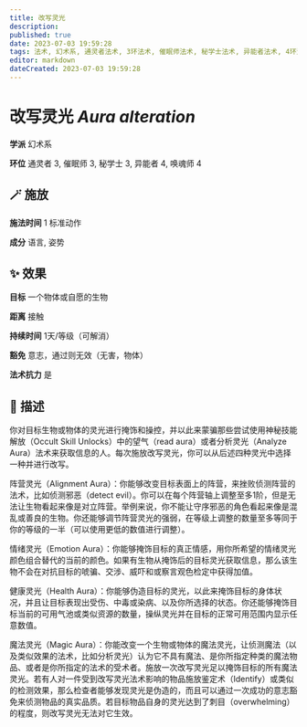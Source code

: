 ```yaml
---
title: 改写灵光
description: 
published: true
date: 2023-07-03 19:59:28
tags: 法术, 幻术系, 通灵者法术, 3环法术, 催眠师法术, 秘学士法术, 异能者法术, 4环法术, 唤魂师法术
editor: markdown
dateCreated: 2023-07-03 19:59:28
---
```


# **改写灵光** *Aura alteration*

**学派** 幻术系 

**环位** 通灵者 3, 催眠师 3, 秘学士 3, 异能者 4, 唤魂师 4

## 🪄 施放

**施法时间** 1 标准动作

**成分** 语言, 姿势

## ✨ 效果 

**目标** 一个物体或自愿的生物 

**距离** 接触  

**持续时间** 1天/等级（可解消） 

**豁免** 意志，通过则无效（无害，物体）

**法术抗力** 是

## 📖 描述

你对目标生物或物体的灵光进行掩饰和操控，并以此来蒙骗那些尝试使用神秘技能解放（Occult Skill Unlocks）中的望气（read aura）或者分析灵光（Analyze Aura）法术来获取信息的人。每次施放改写灵光，你可以从后述四种灵光中选择一种并进行改写。

阵营灵光（Alignment Aura）：你能够改变目标表面上的阵营，来挫败侦测阵营的法术，比如侦测邪恶（detect evil）。你可以在每个阵营轴上调整至多1阶，但是无法让生物看起来像是对立阵营。举例来说，你不能让守序邪恶的角色看起来像是混乱或善良的生物。你还能够调节阵营灵光的强弱，在等级上调整的数量至多等同于你的等级的一半（可以使用更低的数值进行调整）。

情绪灵光（Emotion Aura）：你能够掩饰目标的真正情感，用你所希望的情绪灵光颜色组合替代的当前的颜色。如果有生物从掩饰后的目标灵光获取信息，那么该生物不会在对抗目标的唬骗、交涉、威吓和或察言观色检定中获得加值。

健康灵光（Health Aura）：你能够伪造目标的灵光，以此来掩饰目标的身体状况，并且让目标表现出受伤、中毒或染病、以及你所选择的状态。你还能够掩饰目标当前的可用气池或类似资源的数量，操纵灵光并在目标的正常可用范围内显示任意数值。

魔法灵光（Magic Aura）：你能改变一个生物或物体的魔法灵光，让侦测魔法（以及类似效果的法术，比如分析灵光）认为它不具有魔法、是你所指定种类的魔法物品、或者是你所指定的法术的受术者。施放一次改写灵光足以掩饰目标的所有魔法灵光。若有人对一件受到改写灵光法术影响的物品施放鉴定术（Identify）或类似的检测效果，那么检查者能够发现灵光是伪造的，而且可以通过一次成功的意志豁免来侦测物品的真实品质。若目标物品自身的灵光达到了刺目（overwhelming）的程度，则改写灵光无法对它生效。
    